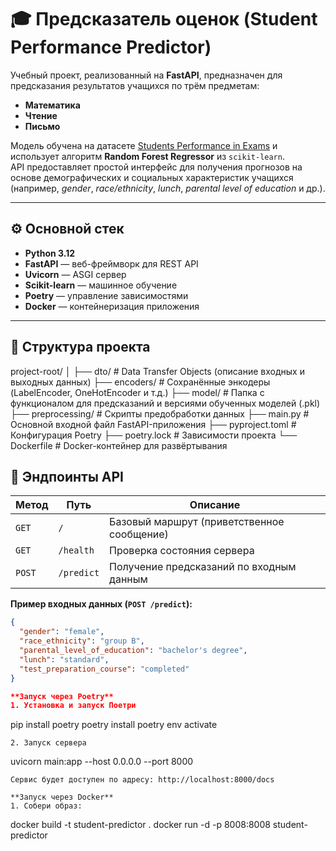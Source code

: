 # 🎓 Предсказатель оценок (Student Performance Predictor)

Учебный проект, реализованный на **FastAPI**, предназначен для предсказания результатов учащихся по трём предметам:
- **Математика**
- **Чтение**
- **Письмо**

Модель обучена на датасете [Students Performance in Exams](https://www.kaggle.com/datasets/spscientist/students-performance-in-exams) и использует алгоритм **Random Forest Regressor** из `scikit-learn`.  
API предоставляет простой интерфейс для получения прогнозов на основе демографических и социальных характеристик учащихся (например, *gender*, *race/ethnicity*, *lunch*, *parental level of education* и др.).

---

## ⚙️ Основной стек

- **Python 3.12**
- **FastAPI** — веб-фреймворк для REST API  
- **Uvicorn** — ASGI сервер  
- **Scikit-learn** — машинное обучение  
- **Poetry** — управление зависимостями  
- **Docker** — контейнеризация приложения  

---

## 🧱 Структура проекта

project-root/
│
├── dto/ # Data Transfer Objects (описание входных и выходных данных)
├── encoders/ # Сохранённые энкодеры (LabelEncoder, OneHotEncoder и т.д.)
├── model/ # Папка с функционалом для предсказаний и версиями обученных моделей (.pkl)
├── preprocessing/ # Скрипты предобработки данных
├── main.py # Основной входной файл FastAPI-приложения
├── pyproject.toml # Конфигурация Poetry
├── poetry.lock # Зависимости проекта
└── Dockerfile # Docker-контейнер для развёртывания

## 🚀 Эндпоинты API

| Метод | Путь | Описание |
|-------|------|-----------|
| `GET` | `/` | Базовый маршрут (приветственное сообщение) |
| `GET` | `/health` | Проверка состояния сервера |
| `POST` | `/predict` | Получение предсказаний по входным данным |

**Пример входных данных (`POST /predict`):**
```json
{
  "gender": "female",
  "race_ethnicity": "group B",
  "parental_level_of_education": "bachelor's degree",
  "lunch": "standard",
  "test_preparation_course": "completed"
}

**Запуск через Poetry**
1. Установка и запуск Поетри
```
pip install poetry
poetry install
poetry env activate
```
2. Запуск сервера
```
uvicorn main:app --host 0.0.0.0 --port 8000
```
Сервис будет доступен по адресу: http://localhost:8000/docs

**Запуск через Docker**
1. Собери образ:
```
docker build -t student-predictor .
docker run -d -p 8008:8008 student-predictor
```
